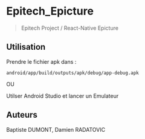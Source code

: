 # Epitech_Epicture

> Epitech Project / React-Native Epicture

## Utilisation

Prendre le fichier apk dans : 

    android/app/build/outputs/apk/debug/app-debug.apk

OU

Utilser Android Studio et lancer un Emulateur

## Auteurs

Baptiste DUMONT, Damien RADATOVIC